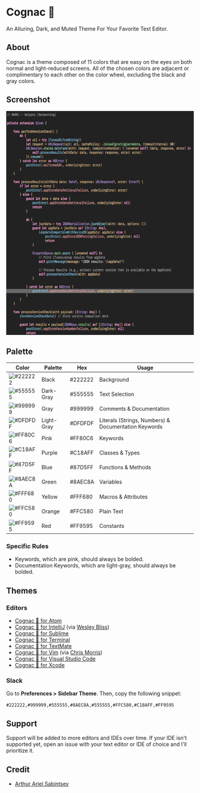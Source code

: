 # Cognac 🥃
An Alluring, Dark, and Muted Theme For Your Favorite Text Editor.

## About
Cognac is a theme composed of 11 colors that are easy on the eyes on both normal and light-reduced screens. All of the chosen colors are adjacent or complimentary to each other on the color wheel, excluding the black and gray colors.

## Screenshot
<img src="Example.png" height="600">


## Palette

Color | Palette | Hex | Usage
--- | --- | --- | ---
![#222222](https://placehold.it/15/222222/222222?text=+) | Black      | #222222 | Background
![#555555](https://placehold.it/15/555555/555555?text=+) | Dark-Gray  | #555555 | Text Selection
![#999999](https://placehold.it/15/999999/999999?text=+) | Gray       | #999999 | Comments & Documentation
![#DFDFDF](https://placehold.it/15/DFDFDF/DFDFDF?text=+) | Light-Gray | #DFDFDF | Literals (Strings, Numbers) & Documentation Keywords
![#FF80C6](https://placehold.it/15/FF80C6/FF80C6?text=+) | Pink       | #FF80C6 | Keywords
![#C18AFF](https://placehold.it/15/C18AFF/C18AFF?text=+) | Purple     | #C18AFF | Classes & Types
![#87D5FF](https://placehold.it/15/87D5FF/87D5FF?text=+) | Blue       | #87D5FF | Functions & Methods
![#8AEC8A](https://placehold.it/15/8AEC8A/8AEC8A?text=+) | Green      | #8AEC8A | Variables
![#FFF680](https://placehold.it/15/FFF680/FFF680?text=+) | Yellow     | #FFF680 | Macros & Attributes
![#FFC580](https://placehold.it/15/FFC580/FFC580?text=+) | Orange     | #FFC580 | Plain Text
![#FF9595](https://placehold.it/15/FF9595/FF9595?text=+) | Red        | #FF9595 | Constants

### Specific Rules
- Keywords, which are pink, should always be bolded.
- Documentation Keywords, which are light-gray, should always be bolded.

## Themes
### Editors
- [Cognac 🥃 for Atom](https://github.com/ArtSabintsev/Cognac-Atom)
- [Cognac 🥃 for IntelliJ](https://github.com/wesleybliss/Cognac-IntelliJ) (via [Wesley Bliss](https://github.com/wesleybliss/))
- [Cognac 🥃 for Sublime](https://github.com/ArtSabintsev/Cognac-Sublime)
- [Cognac 🥃 for Terminal](https://github.com/ArtSabintsev/Cognac-Terminal)
- [Cognac 🥃 for TextMate](https://github.com/ArtSabintsev/Cognac-TextMate)
- [Cognac 🥃 for Vim](https://github.com/ckmorris/Cognac-Vim) (via [Chris Morris](https://github.com/ckmorris/))
- [Cognac 🥃 for Visual Studio Code](https://github.com/ArtSabintsev/Cognac-VSCode)
- [Cognac 🥃 for Xcode](https://github.com/ArtSabintsev/Cognac-Xcode)

### Slack
Go to **Preferences > Sidebar Theme**. Then, copy the following snippet:
```
#222222,#999999,#555555,#8AEC8A,#555555,#FFC580,#C18AFF,#FF9595
```

## Support
Support will be added to more editors and IDEs over time. If your IDE isn't supported yet, open an issue with your text editor or IDE of choice and I'll prioritize it.

## Credit
- [Arthur Ariel Sabintsev](http://www.sabintsev.com/)

